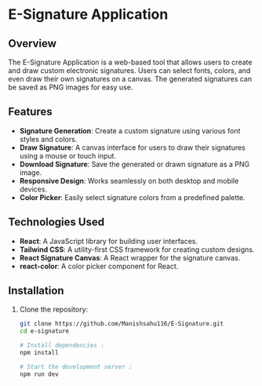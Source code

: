 # E-Signature Application

## Overview

The E-Signature Application is a web-based tool that allows users to create and draw custom electronic signatures. Users can select fonts, colors, and even draw their own signatures on a canvas. The generated signatures can be saved as PNG images for easy use.

## Features

- **Signature Generation**: Create a custom signature using various font styles and colors.
- **Draw Signature**: A canvas interface for users to draw their signatures using a mouse or touch input.
- **Download Signature**: Save the generated or drawn signature as a PNG image.
- **Responsive Design**: Works seamlessly on both desktop and mobile devices.
- **Color Picker**: Easily select signature colors from a predefined palette.

## Technologies Used

- **React**: A JavaScript library for building user interfaces.
- **Tailwind CSS**: A utility-first CSS framework for creating custom designs.
- **React Signature Canvas**: A React wrapper for the signature canvas.
- **react-color**: A color picker component for React.

## Installation

1. Clone the repository:
   ```bash
   git clone https://github.com/Manishsahu116/E-Signature.git
   cd e-signature

   # Install dependencies : 
   npm install

   # Start the development server :
   npm run dev

